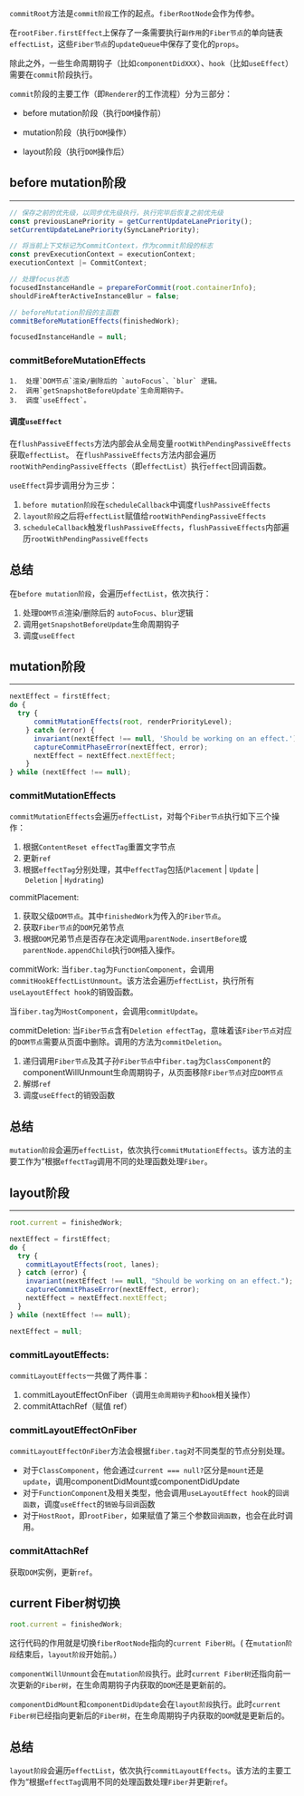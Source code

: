 `commitRoot`方法是`commit阶段`工作的起点。`fiberRootNode`会作为传参。

在`rootFiber.firstEffect`上保存了一条需要执行`副作用`的`Fiber节点`的单向链表`effectList`，这些`Fiber节点`的`updateQueue`中保存了变化的`props`。

除此之外，一些生命周期钩子（比如`componentDidXXX`）、`hook`（比如`useEffect`）需要在`commit`阶段执行。


`commit`阶段的主要工作（即`Renderer`的工作流程）分为三部分：

-   before mutation阶段（执行`DOM`操作前）
    
-   mutation阶段（执行`DOM`操作）
    
-   layout阶段（执行`DOM`操作后）



## before mutation阶段
---
```js
// 保存之前的优先级，以同步优先级执行，执行完毕后恢复之前优先级
const previousLanePriority = getCurrentUpdateLanePriority();
setCurrentUpdateLanePriority(SyncLanePriority);

// 将当前上下文标记为CommitContext，作为commit阶段的标志
const prevExecutionContext = executionContext;
executionContext |= CommitContext;

// 处理focus状态
focusedInstanceHandle = prepareForCommit(root.containerInfo);
shouldFireAfterActiveInstanceBlur = false;

// beforeMutation阶段的主函数
commitBeforeMutationEffects(finishedWork);

focusedInstanceHandle = null;
```

### commitBeforeMutationEffects
	1.  处理`DOM节点`渲染/删除后的 `autoFocus`、`blur` 逻辑。
	2.  调用`getSnapshotBeforeUpdate`生命周期钩子。
	3.  调度`useEffect`。


#### 调度`useEffect`
在`flushPassiveEffects`方法内部会从全局变量`rootWithPendingPassiveEffects`获取`effectList`。
在`flushPassiveEffects`方法内部会遍历`rootWithPendingPassiveEffects`（即`effectList`）执行`effect`回调函数。

`useEffect`异步调用分为三步：

1.  `before mutation阶段`在`scheduleCallback`中调度`flushPassiveEffects`
2.  `layout阶段`之后将`effectList`赋值给`rootWithPendingPassiveEffects`
3.  `scheduleCallback`触发`flushPassiveEffects`，`flushPassiveEffects`内部遍历`rootWithPendingPassiveEffects`


## 总结

在`before mutation阶段`，会遍历`effectList`，依次执行：

1.  处理`DOM节点`渲染/删除后的 `autoFocus`、`blur`逻辑
2.  调用`getSnapshotBeforeUpdate`生命周期钩子
3.  调度`useEffect`


## mutation阶段
---
```js
nextEffect = firstEffect;
do {
  try {
      commitMutationEffects(root, renderPriorityLevel);
    } catch (error) {
      invariant(nextEffect !== null, 'Should be working on an effect.');
      captureCommitPhaseError(nextEffect, error);
      nextEffect = nextEffect.nextEffect;
    }
} while (nextEffect !== null);
```

### commitMutationEffects
`commitMutationEffects`会遍历`effectList`，对每个`Fiber节点`执行如下三个操作：

1.  根据`ContentReset effectTag`重置文字节点
2.  更新`ref`
3.  根据`effectTag`分别处理，其中`effectTag`包括(`Placement` | `Update` | `Deletion` | `Hydrating`)



commitPlacement:
1.  获取父级`DOM节点`。其中`finishedWork`为传入的`Fiber节点`。
2. 获取`Fiber节点`的`DOM`兄弟节点
3.  根据`DOM`兄弟节点是否存在决定调用`parentNode.insertBefore`或`parentNode.appendChild`执行`DOM`插入操作。


commitWork:
当`fiber.tag`为`FunctionComponent`，会调用`commitHookEffectListUnmount`。该方法会遍历`effectList`，执行所有`useLayoutEffect hook`的销毁函数。

当`fiber.tag`为`HostComponent`，会调用`commitUpdate`。


commitDeletion:
当`Fiber节点`含有`Deletion effectTag`，意味着该`Fiber节点`对应的`DOM节点`需要从页面中删除。调用的方法为`commitDeletion`。
1.  递归调用`Fiber节点`及其子孙`Fiber节点`中`fiber.tag`为`ClassComponent`的componentWillUnmount生命周期钩子，从页面移除`Fiber节点`对应`DOM节点`
2.  解绑`ref`
3.  调度`useEffect`的销毁函数


## 总结

`mutation阶段`会遍历`effectList`，依次执行`commitMutationEffects`。该方法的主要工作为“根据`effectTag`调用不同的处理函数处理`Fiber`。


## layout阶段
---
```js
root.current = finishedWork;

nextEffect = firstEffect;
do {
  try {
    commitLayoutEffects(root, lanes);
  } catch (error) {
    invariant(nextEffect !== null, "Should be working on an effect.");
    captureCommitPhaseError(nextEffect, error);
    nextEffect = nextEffect.nextEffect;
  }
} while (nextEffect !== null);

nextEffect = null;
```

### commitLayoutEffects: 
`commitLayoutEffects`一共做了两件事：
1.  commitLayoutEffectOnFiber（调用`生命周期钩子`和`hook`相关操作）
2.  commitAttachRef（赋值 ref）


### commitLayoutEffectOnFiber
`commitLayoutEffectOnFiber`方法会根据`fiber.tag`对不同类型的节点分别处理。

-   对于`ClassComponent`，他会通过`current === null?`区分是`mount`还是`update`，调用componentDidMount或componentDidUpdate
-   对于`FunctionComponent`及相关类型，他会调用`useLayoutEffect hook`的`回调函数`，调度`useEffect`的`销毁`与`回调`函数
-   对于`HostRoot`，即`rootFiber`，如果赋值了第三个参数`回调函数`，也会在此时调用。

###  commitAttachRef
获取`DOM`实例，更新`ref`。



## current Fiber树切换

```js
root.current = finishedWork;
```

这行代码的作用就是切换`fiberRootNode`指向的`current Fiber树`。( 在`mutation阶段`结束后，`layout阶段`开始前。）

`componentWillUnmount`会在`mutation阶段`执行。此时`current Fiber树`还指向前一次更新的`Fiber树`，在生命周期钩子内获取的`DOM`还是更新前的。

`componentDidMount`和`componentDidUpdate`会在`layout阶段`执行。此时`current Fiber树`已经指向更新后的`Fiber树`，在生命周期钩子内获取的`DOM`就是更新后的。


##   总结

`layout阶段`会遍历`effectList`，依次执行`commitLayoutEffects`。该方法的主要工作为“根据`effectTag`调用不同的处理函数处理`Fiber`并更新`ref`。
